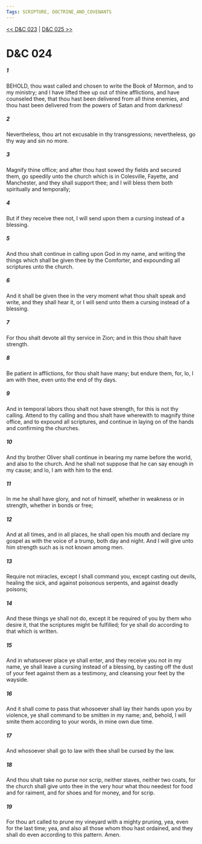 ```yaml
---
Tags: SCRIPTURE, DOCTRINE_AND_COVENANTS
---
```


[<< D&C 023](DOCTRINE_AND_COVENANTS/D&C_023.md) | [D&C 025 >>](DOCTRINE_AND_COVENANTS/D&C_025.md)

# D&C 024

##### 1
 BEHOLD, thou wast called and chosen to write the Book of Mormon, and to my ministry; and I have lifted thee up out of thine afflictions, and have counseled thee, that thou hast been delivered from all thine enemies, and thou hast been delivered from the powers of Satan and from darkness!
##### 2
 Nevertheless, thou art not excusable in thy transgressions; nevertheless, go thy way and sin no more.
##### 3
 Magnify thine office; and after thou hast sowed thy fields and secured them, go speedily unto the church which is in Colesville, Fayette, and Manchester, and they shall support thee; and I will bless them both spiritually and temporally;
##### 4
 But if they receive thee not, I will send upon them a cursing instead of a blessing.
##### 5
 And thou shalt continue in calling upon God in my name, and writing the things which shall be given thee by the Comforter, and expounding all scriptures unto the church.
##### 6
 And it shall be given thee in the very moment what thou shalt speak and write, and they shall hear it, or I will send unto them a cursing instead of a blessing.
##### 7
 For thou shalt devote all thy service in Zion; and in this thou shalt have strength.
##### 8
 Be patient in afflictions, for thou shalt have many; but endure them, for, lo, I am with thee, even unto the end of thy days.
##### 9
 And in temporal labors thou shalt not have strength, for this is not thy calling. Attend to thy calling and thou shalt have wherewith to magnify thine office, and to expound all scriptures, and continue in laying on of the hands and confirming the churches.
##### 10
 And thy brother Oliver shall continue in bearing my name before the world, and also to the church. And he shall not suppose that he can say enough in my cause; and lo, I am with him to the end.
##### 11
 In me he shall have glory, and not of himself, whether in weakness or in strength, whether in bonds or free;
##### 12
 And at all times, and in all places, he shall open his mouth and declare my gospel as with the voice of a trump, both day and night. And I will give unto him strength such as is not known among men.
##### 13
 Require not miracles, except I shall command you, except casting out devils, healing the sick, and against poisonous serpents, and against deadly poisons;
##### 14
 And these things ye shall not do, except it be required of you by them who desire it, that the scriptures might be fulfilled; for ye shall do according to that which is written.
##### 15
 And in whatsoever place ye shall enter, and they receive you not in my name, ye shall leave a cursing instead of a blessing, by casting off the dust of your feet against them as a testimony, and cleansing your feet by the wayside.
##### 16
 And it shall come to pass that whosoever shall lay their hands upon you by violence, ye shall command to be smitten in my name; and, behold, I will smite them according to your words, in mine own due time.
##### 17
 And whosoever shall go to law with thee shall be cursed by the law.
##### 18
 And thou shalt take no purse nor scrip, neither staves, neither two coats, for the church shall give unto thee in the very hour what thou needest for food and for raiment, and for shoes and for money, and for scrip.
##### 19
 For thou art called to prune my vineyard with a mighty pruning, yea, even for the last time; yea, and also all those whom thou hast ordained, and they shall do even according to this pattern. Amen.

